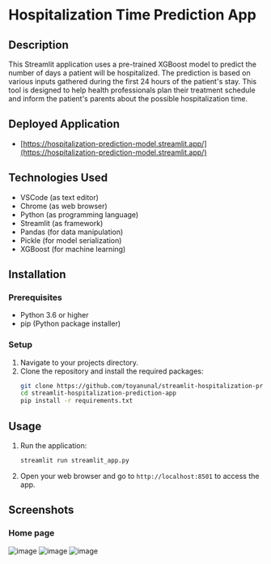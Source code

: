 # Hospitalization Time Prediction App

## Description
This Streamlit application uses a pre-trained XGBoost model to predict the number of days a patient will be hospitalized. The prediction is based on various inputs gathered during the first 24 hours of the patient's stay. This tool is designed to help health professionals plan their treatment schedule and inform the patient's parents about the possible hospitalization time.

## Deployed Application
* [https://hospitalization-prediction-model.streamlit.app/](https://hospitalization-prediction-model.streamlit.app/)

## Technologies Used
* VSCode (as text editor)
* Chrome (as web browser)
* Python (as programming language)
* Streamlit (as framework)
* Pandas (for data manipulation)
* Pickle (for model serialization)
* XGBoost (for machine learning)

## Installation

### Prerequisites
* Python 3.6 or higher
* pip (Python package installer)

### Setup
1. Navigate to your projects directory.
2. Clone the repository and install the required packages:
    ```sh
    git clone https://github.com/toyanunal/streamlit-hospitalization-prediction-app.git
    cd streamlit-hospitalization-prediction-app
    pip install -r requirements.txt
    ```

## Usage
1. Run the application:
    ```sh
    streamlit run streamlit_app.py
    ```

2. Open your web browser and go to `http://localhost:8501` to access the app.

## Screenshots
### Home page
![image](https://user-images.githubusercontent.com/59750131/211341070-3b1e7d9e-2838-488b-800e-9e8d831daa3c.png)
![image](https://user-images.githubusercontent.com/59750131/211341382-0b3ed047-6332-4db3-8a00-70225a25760e.png)
![image](https://user-images.githubusercontent.com/59750131/211341661-78158788-9f7b-4267-8d50-b0822644c42f.png)
